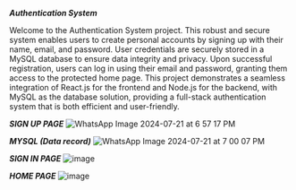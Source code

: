 ***Authentication System***

Welcome to the Authentication System project. This robust and secure system enables users to create personal accounts by signing up with their name, email, and password. User credentials are securely stored in a MySQL database to ensure data integrity and privacy. Upon successful registration, users can log in using their email and password, granting them access to the protected home page. This project demonstrates a seamless integration of React.js for the frontend and Node.js for the backend, with MySQL as the database solution, providing a full-stack authentication system that is both efficient and user-friendly.

***SIGN UP PAGE***
![WhatsApp Image 2024-07-21 at 6 57 17 PM](https://github.com/user-attachments/assets/00579f8c-91ec-402d-8dc4-14c16345cfaa)

***MYSQL (Data record)***
![WhatsApp Image 2024-07-21 at 7 00 07 PM](https://github.com/user-attachments/assets/7100a756-300b-4612-b7e9-a271303a28ba)

***SIGN IN PAGE***
![image](https://github.com/user-attachments/assets/b234d1ac-9166-46ee-a8cc-e06f835f8323)

***HOME PAGE***
![image](https://github.com/user-attachments/assets/be6119c9-4336-4ca8-bb90-7c7b25aea5a7)




